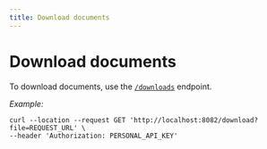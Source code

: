 ```yaml
---
title: Download documents
---
```


# Download documents

To download documents, use the [`/downloads`](../references/api#get-/downloads) endpoint.

_Example:_

```shell
curl --location --request GET 'http://localhost:8082/download?file=REQUEST_URL' \
--header 'Authorization: PERSONAL_API_KEY'
```
